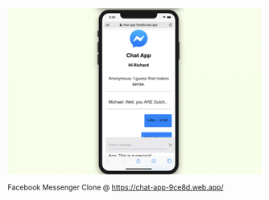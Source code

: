<img src="https://github.com/richardrietdijk/chat-app/blob/master/icon.png" alt="">

Facebook Messenger Clone @ https://chat-app-9ce8d.web.app/
